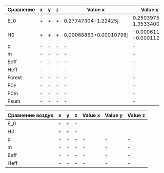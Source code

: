 | Сравнение | x   | y   | z   | Value x                | Value y                 | Value z                |
| --------- | --- | --- | --- | ---------------------- | ----------------------- | ---------------------- |
| E_0       | +   | +   | +   | 0.27747304-1.22425j    | 0.25039754-1.35334001j  | 0.0973912 +0.01790005j |
| H0        | +   | +   | +   | 0.00068853+0.00010798j | -0.0006117 -0.00011243j | 0.0002809 -0.00151818j |
| p         | -   | -   | -   | -                      | -                       | -                      |
| m         | -   | -   | -   | -                      | -                       | -                      |
| Eeff      | -   | -   | -   | -                      | -                       | -                      |
| Heff      | -   | -   | -   | -                      | -                       | -                      |
| Fcrest    | -   | -   | -   | -                      | -                       | -                      |
| F0e       | -   | -   | -   | -                      | -                       | -                      |
| F0m       | -   | -   | -   | -                      | -                       | -                      |
| Fsum      | -   | -   | -   | -                      | -                       | -                      |




| Сравнение воздух | x   | y   | z   | Value x | Value y | Value z |
| ---------------- | --- | --- | --- | ------- | ------- | ------- |
| E_0              | +   | +   | +   |         |         |         |
| H0               | +   | +   | +   |         |         |         |
| p                | -   | -   | -   | -       | -       | -       |
| m                | -   | -   | -   | -       | -       | -       |
| Eeff             | -   | -   | -   | -       | -       | -       |
| Heff             | -   | -   | -   | -       | -       | -       |